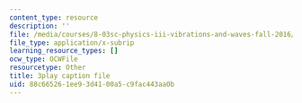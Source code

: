 ```yaml
---
content_type: resource
description: ''
file: /media/courses/8-03sc-physics-iii-vibrations-and-waves-fall-2016/88c665261ee93d4100a5c9fac443aa0b_VkbtIDSHfSc.srt
file_type: application/x-subrip
learning_resource_types: []
ocw_type: OCWFile
resourcetype: Other
title: 3play caption file
uid: 88c66526-1ee9-3d41-00a5-c9fac443aa0b
---
```

